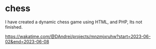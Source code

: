 # chess
I have created a dynamic chess game using HTML, and PHP, Its not finished.

https://wakatime.com/@DAndrei/projects/mnzmjxruhw?start=2023-06-02&end=2023-06-08
